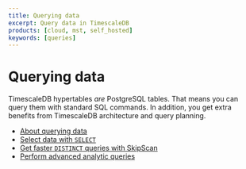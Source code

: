```yaml
---
title: Querying data
excerpt: Query data in TimescaleDB
products: [cloud, mst, self_hosted]
keywords: [queries]
---
```


# Querying data

TimescaleDB hypertables _are_ PostgreSQL tables. That means you can query them
with standard SQL commands. In addition, you get extra benefits from TimescaleDB
architecture and query planning.

*   [About querying data][about-querying-data]
*   [Select data with `SELECT`][selecting-data]
*   [Get faster `DISTINCT` queries with SkipScan][skipscan]
*   [Perform advanced analytic queries][advanced-analytics]

[about-querying-data]: /timescaledb/:currentVersion:/how-to-guides/query-data/about-query-data/
[advanced-analytics]: /timescaledb/:currentVersion:/how-to-guides/query-data/advanced-analytic-queries/
[selecting-data]: /timescaledb/:currentVersion:/how-to-guides/query-data/select/
[skipscan]: /timescaledb/:currentVersion:/how-to-guides/query-data/skipscan/
